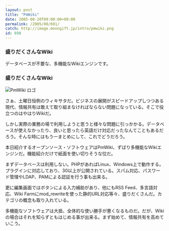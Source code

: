 ```yaml
---
layout: post
title: "PmWiki"
date: 2005-08-20T09:00:00+09:00
permalink: /2005/08/691/
catch: http://image.moongift.jp/intro/pmwiki.png
id: 698
---
```

### 盛りだくさんなWiki
  
データベースが不要な、多機能なWikiエンジンです。  
<!--more-->  

### 盛りだくさんなWiki
  

![PmWiki ロゴ](http://image.moongift.jp/intro/pmwiki.png "PmWiki ロゴ")

  

さぁ、土曜日恒例のウィキサタだ。ビジネスの展開がスピードアップしつつある現代、情報共有は敢えて取り組まなければならない問題になっている。そこで役立つのはやはりWikiだ。

  

しかし実際の業務の場で利用しようと思うと様々な問題に引っかかる。データベースが使えなかったり、良いと思ったら英語だけ対応だったなんてこともあるだろう。そんな時にはもう一まとめにして、これでどうだろう。

  

本日紹介するオープンソース・ソフトウェアはPmWiki、ずばり多機能なWikiエンジンだ。機能紹介だけで紙面を使い切りそうな位だ。

  

まずデータベースは利用しない。PHPがあればLinux、Windows上で動作する。プラグインに対応しており、30以上が公開されている。スパム対応、パスワード管理やLDAP、PAMによる認証を行う事も出来る。

  

更に編集画面ではボタンによる入力補助があり、他にもRSS Feed、多言語対応、Wiki Farmにmod\_rewriteを使った静的URL対応等々、盛りだくさんだ。カテゴリの概念も取り入れている。

  

多機能なソフトウェアは大抵、全体的な使い勝手が悪くなるものだ。だが、Wikiの場合はそれを知らずともはじめる事が出来る。まず始めて、情報共有を高めていこう。

